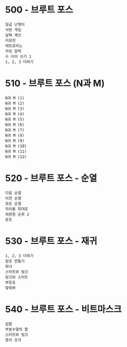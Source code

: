 # 500 - 브루트 포스
```
일곱 난쟁이
사탕 게임
날짜 계산
리모컨
테트로미노
카잉 달력
수 이어 쓰기 1
1, 2, 3 더하기
```
# 510 - 브루트 포스 (N과 M)
```
N과 M (1)
N과 M (2)
N과 M (3)
N과 M (4)
N과 M (5)
N과 M (6)
N과 M (7)
N과 M (8)
N과 M (9)
N과 M (10)
N과 M (11)
N과 M (12)
```
# 520 - 브루트 포스 - 순열
```
다음 순열
이전 순열
모든 순열
차이를 최대로
외판원 순회 2
로또
```
# 530 - 브루트 포스 - 재귀
```
1, 2, 3 더하기
암호 만들기
퇴사
스타트와 링크
링크와 스타트
부등호
맞춰봐
```
# 540 - 브루트 포스 - 비트마스크
```
집합
부분수열의 합
스타트와 링크
종이 조각
```
